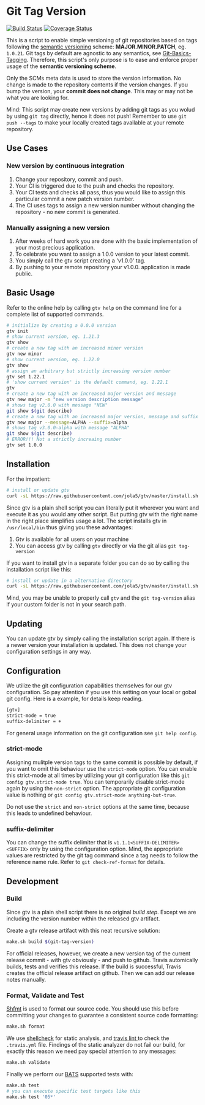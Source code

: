 # Git Tag Version

[![Build Status](https://travis-ci.org/jola5/gtv.svg?branch=master)](https://travis-ci.org/jola5/gtv)
[![Coverage Status](https://coveralls.io/repos/github/jola5/gtv/badge.svg?branch=support-coverage)](https://coveralls.io/github/jola5/gtv?branch=support-coverage)

This is a script to enable simple versioning of git repositories based on tags following the [semantic versioning](http://semver.org/) scheme: **MAJOR.MINOR.PATCH**, eg. `1.0.21`. Git tags by default are agnostic to any semantics, see [Git-Basics-Tagging](https://git-scm.com/book/en/v2/Git-Basics-Tagging). Therefore, this script's only purpose is to ease and enforce proper usage of the **semantic versioning scheme**.

Only the SCMs meta data is used to store the version information. No change is made to the repository contents if the version changes. If you bump the version, your **commit does not change**.
This may or may not be what you are looking for.

Mind: This script may create new versions by adding git tags as you wolud by using `git tag` directly, hence it does not push! Remember to use `git push --tags` to make  your locally created tags available at your remote repository.

## Use Cases

### New version by continuous integration

1. Change your repository, commit and push.
1. Your CI is triggered due to the push and checks the repository.
1. Your CI tests and checks all pass, thus you would like to assign this particular commit a new patch version number.
1. The CI uses tags to assign a new version number without changing the repository - no new commit is generated.

### Manually assigning a new version

1. After weeks of hard work you are done with the basic implementation of your most precious application.
1. To celebrate you want to assign a 1.0.0 version to your latest commit.
1. You simply call the gtv script creating a 'v1.0.0' tag.
1. By pushing to your remote repository your v1.0.0. application is made public.

## Basic Usage

Refer to the online help by calling `gtv help` on the command line for a complete list of supported commands.

```bash
# initialize by creating a 0.0.0 version
gtv init
# show current version, eg. 1.21.3
gtv show
# create a new tag with an increased minor version
gtv new minor
# show current version, eg. 1.22.0
gtv show
# assign an arbitrary but strictly increasing version number
gtv set 1.22.1
# 'show current version' is the default command, eg. 1.22.1
gtv
# create a new tag with an increased major version and message
gtv new major -m "new version description message"
# shows tag v2.0.0 with message "NEW"
git show $(git describe)
# create a new tag with an increased major version, message and suffix
gtv new major --message=ALPHA --suffix=alpha
# shows tag v3.0.0-alpha with message "ALPHA"
git show $(git describe)
# ERROR!!! Not a strictly increaing number
gtv set 1.0.0
```

## Installation

For the impatient:

```bash
# install or update gtv
curl -sL https://raw.githubusercontent.com/jola5/gtv/master/install.sh | sudo bash -
```

Since gtv is a plain shell script you can literally put it wherever you want and execute it as you would any other script. But putting gtv with the right name in the right place simplifies usage a lot. The script installs gtv in `/usr/local/bin` thus giving you these advantages:
1. Gtv is available for all users on your machine
1. You can access gtv by calling `gtv` directly or via the git alias `git tag-version`

If you want to install gtv in a separate folder you can do so by calling the installation script like this:

```bash
# install or update in a alternative directory
curl -sL https://raw.githubusercontent.com/jola5/gtv/master/install.sh | sudo bash /dev/stdin "path/to/my/custom/installation"
```

Mind, you may be unable to properly call `gtv` and the `git tag-version` alias if your custom folder is not in your search path.

## Updating

You can update gtv by simply calling the installation script again. If there is a newer version your installation is updated. This does not change your configuration settings in any way.

## Configuration

We utilize the git configuration capabilities themselves for our gtv configuration. So pay attention if you
use this setting on your local or gobal git config. Here is a example, for details keep reading.

```bash
[gtv]
strict-mode = true
suffix-delimiter = +
```
For general usage information on the git configuration see `git help config`.

### strict-mode
Assigning mulitple version tags to the same commit is possible by default, if you want to omit this behaviour use the `strict-mode` option. You can enable this strict-mode at all times by utilizing your git configuration like this `git config gtv.strict-mode true`. You can temporarily disable strict-mode again by using the `non-strict` option. The appropriate git configuration value is nothing or `git config gtv.strict-mode anything-but-true`.

Do not use the `strict` and `non-strict` options at the same time, because this leads to undefined behaviour.

### suffix-delimiter
You can change the suffix delimiter that is `v1.1.1<SUFFIX-DELIMITER><SUFFIX>` only by using the configuration option. Mind, the appropriate values are restricted by the git tag command since a tag needs to follow the reference name rule. Refer to `git check-ref-format` for details.

## Development

### Build

Since gtv is a plain shell script there is no original *build step*. Except we are including the version number within the released gtv artifact.

Create a gtv release artifact with this neat recursive solution:

```bash
make.sh build $(git-tag-version)
```

For official releases, however, we create a new version tag of the current release commit - with gtv obviously - and push to github. Travis automically builds, tests and verifies this release. If the build is successful, Travis creates the official release artifact on github. Then we can add our release notes manually.

### Format, Validate and Test

[Shfmt](https://github.com/mvdan/sh) is used to format our source code. You should use this before committing your changes to guarantee a consistent source code formatting:

``` bash
make.sh format
```

We use [shellcheck](http://www.shellcheck.net/) for static analysis, and [travis lint ](https://docs.travis-ci.com/user/travis-lint/) to check the `.travis.yml` file. Findings of the static analyzer do not fail our build, for exactly this reason we need pay special attention to any messages:

``` bash
make.sh validate
```

Finally we perform our [BATS](https://github.com/sstephenson/bats) supported tests with:

``` bash
make.sh test
# you can execute specific test targets like this
make.sh test '05*'
```
